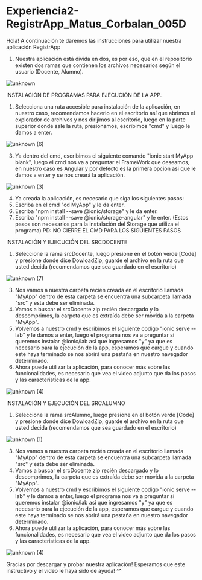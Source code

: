 # Experiencia2-RegistrApp_Matus_Corbalan_005D

Hola! A continuación te daremos las instrucciones para utilizar nuestra aplicación RegistrApp

1. Nuestra aplicación está divida en dos, es por eso, que en el repositorio existen dos ramas que contienen los archivos necesarios según el usuario (Docente, Alumno).

![unknown](https://user-images.githubusercontent.com/101734358/198659304-8b42aef1-5505-4878-9182-88b82a4bb891.png)



INSTALACIÓN DE PROGRAMAS PARA EJECUCIÓN DE LA APP.
1. Selecciona una ruta accesible para instalación de la aplicación, en nuestro caso, recomendamos hacerlo en el escritorio así que abrimos el explorador de archivos y nos dirijimos al escritorio, luego en la parte superior donde sale la ruta, presionamos, escribimos "cmd" y luego le damos a enter.

![unknown (6)](https://user-images.githubusercontent.com/101734358/198675674-1981b6ae-710e-4a41-8533-c67337015f56.png)




3. Ya dentro del cmd, escribimos el siguiente comando "ionic start MyApp blank", luego el cmd nos va a preguntar el FrameWork que deseamos, en nuestro caso es Angular y por defecto es la primera opción asi que le damos a enter y se nos creará la aplicación.

![unknown (3)](https://user-images.githubusercontent.com/101734358/198668968-e1e430cb-907d-4c46-8562-602546d8bb36.png)


4. Ya creada la aplicación, es necesario que siga los siguientes pasos:
  1. Escriba en el cmd "cd MyApp" y le da enter.
  2. Escriba "npm install --save @ionic/storage" y le da enter.
  3. Escriba "npm install --save @ionic/storage-angular" y le enter.
  (Estos pasos son necesarios para la instalación del Storage que utiliza el programa)
  PD: NO CIERRE EL CMD PARA LOS SIGUIENTES PASOS



INSTALACIÓN Y EJECUCIÓN DEL SRCDOCENTE
1. Seleccione la rama srcDocente, luego presione en el botón verde [Code] y presione donde dice DowloadZip, guarde el archivo en la ruta que usted decida (recomendamos que sea guardado en el escritorio)

![unknown (7)](https://user-images.githubusercontent.com/101734358/198676993-4431cb0b-2ad7-48d7-a137-c0d7b7002a97.png)



3. Nos vamos a nuestra carpeta recién creada en el escritorio llamada "MyApp" dentro de esta carpeta se encuentra una subcarpeta llamada "src" y esta debe ser eliminada.
4. Vamos a buscar el srcDocente.zip recién descargado y lo descomprimos, la carpeta que es extraída debe ser movida a la carpeta "MyApp".
5. Volvemos a nuestro cmd y escribimos el siguiente codigo "ionic serve --lab" y le damos a enter, luego el programa nos va a preguntar si queremos instalar @ionic/lab así que ingresamos "y" ya que es necesario para la ejecución de la app, esperamos que cargue y cuando este haya terminado se nos abrirá una pestaña en nuestro navegador determinado. 
6. Ahora puede utilizar la aplicación, para conocer más sobre las funcionalidades, es necesario que vea el video adjunto que da los pasos y las caracteristicas de la app.


![unknown (4)](https://user-images.githubusercontent.com/101734358/198675084-b1647b05-b3e3-496e-9a26-4011251d0218.png)

INSTALACIÓN Y EJECUCIÓN DEL SRCALUMNO
1. Seleccione la rama srcAlumno, luego presione en el botón verde [Code] y presione donde dice DowloadZip, guarde el archivo en la ruta que usted decida (recomendamos que sea guardado en el escritorio)

![unknown (1)](https://user-images.githubusercontent.com/101734358/198660314-78d527bb-c6fb-4770-8402-14b3fe447735.png)


3. Nos vamos a nuestra carpeta recién creada en el escritorio llamada "MyApp" dentro de esta carpeta se encuentra una subcarpeta llamada "src" y esta debe ser eliminada.
4. Vamos a buscar el srcDocente.zip recién descargado y lo descomprimos, la carpeta que es extraída debe ser movida a la carpeta "MyApp".
5. Volvemos a nuestro cmd y escribimos el siguiente codigo "ionic serve --lab" y le damos a enter, luego el programa nos va a preguntar si queremos instalar @ionic/lab así que ingresamos "y" ya que es necesario para la ejecución de la app, esperamos que cargue y cuando este haya terminado se nos abrirá una pestaña en nuestro navegador determinado. 
6. Ahora puede utilizar la aplicación, para conocer más sobre las funcionalidades, es necesario que vea el video adjunto que da los pasos y las caracteristicas de la app.


![unknown (4)](https://user-images.githubusercontent.com/101734358/198675084-b1647b05-b3e3-496e-9a26-4011251d0218.png)


Gracias por descargar y probar nuestra aplicación! Esperamos que este instructivo y el video le haya sido de ayuda! ^^
